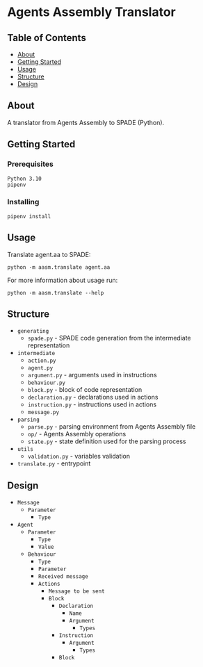 # Agents Assembly Translator

## Table of Contents

- [About](#about)
- [Getting Started](#getting_started)
- [Usage](#usage)
- [Structure](#structure)
- [Design](#Design)

## About <a name = "about"></a>

A translator from Agents Assembly to SPADE (Python).

## Getting Started <a name = "getting_started"></a>

### Prerequisites

```
Python 3.10
pipenv
```

### Installing

```
pipenv install
```

## Usage <a name = "usage"></a>

Translate agent.aa to SPADE:
```
python -m aasm.translate agent.aa
```

For more information about usage run:
```
python -m aasm.translate --help
```

## Structure <a name = "structure"></a>

* `generating`
    * `spade.py` - SPADE code generation from the intermediate representation
* `intermediate`
    * `action.py`
    * `agent.py`
    * `argument.py` - arguments used in instructions
    * `behaviour.py`
    * `block.py` - block of code representation
    * `declaration.py` - declarations used in actions
    * `instruction.py` - instructions used in actions
    * `message.py`
* `parsing`
    * `parse.py` - parsing environment from Agents Assembly file
    * `op/` - Agents Assembly operations
    * `state.py` - state definition used for the parsing process
* `utils`
    * `validation.py` - variables validation
* `translate.py` - entrypoint

## Design <a name = "design"></a>
* `Message`
    * `Parameter`
        * `Type`
* `Agent`
    * `Parameter`
        * `Type`
        * `Value`
    * `Behaviour`
        * `Type`
        * `Parameter`
        * `Received message`
        * `Actions`
            * `Message to be sent`
            * `Block`
                * `Declaration`
                    * `Name`
                    * `Argument`
                        * `Types`
                * `Instruction`
                    * `Argument`
                        * `Types`
                * `Block`
